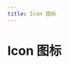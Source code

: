 ```yaml
---
title: Icon 图标
---
```


# Icon 图标 <Badge text="pass" type="success"/> <Badge text="0.0.1+"/>

<ClientOnly>
  <icon-demo></icon-demo>
</ClientOnly>

<icon-attributes>
</icon-attributes>
